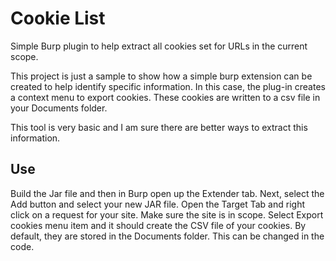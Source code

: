 # Cookie List
Simple Burp plugin to help extract all cookies set for URLs in the current scope.

This project is just a sample to show how a simple burp extension can be created to help identify specific information. In this case, the plug-in creates a context menu to export cookies. These cookies are written to a csv file in your Documents folder.

This tool is very basic and I am sure there are better ways to extract this information. 

## Use
Build the Jar file and then in Burp open up the Extender tab. Next, select the Add button and select your new JAR file. Open the Target Tab and right click on a request for your site. Make sure the site is in scope. Select Export cookies menu item and it should create the CSV file of your cookies. By default, they are stored in the Documents folder. This can be changed in the code.

